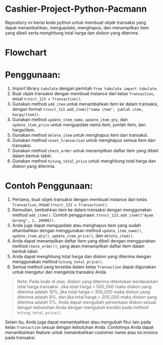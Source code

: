 # Cashier-Project-Python-Pacmann
Repository ini berisi kode python untuk membuat objek transaksi yang dapat menambahkan, mengupdate, menghapus, dan menampilkan item yang dibeli serta menghitung total harga dan diskon yang diterima.

# Flowchart



# Penggunaan:

1. Import library `tabulate` dengan perintah `from tabulate import tabulate`.
2. Buat objek transaksi dengan membuat instance dari kelas `Transaction`, misal `trnsct_123 = Transaction()`.
3. Gunakan method `add_item` untuk menambahkan item ke dalam transaksi, dengan format `trnsct_123.add_item(["nama item", jumlah item, harga/item])`.
4. Gunakan method `update_item_name`, `update_item_qty`, dan `update_item_price` untuk mengupdate nama item, jumlah item, dan harga/item.
5. Gunakan method `delete_item` untuk menghapus item dari transaksi.
6. Gunakan method `reset_transaction` untuk menghapus semua item dari transaksi.
7. Gunakan method `check_order` untuk menampilkan daftar item yang dibeli dalam bentuk tabel.
8. Gunakan method `hitung_total_price` untuk menghitung total harga dan diskon yang diterima.

# Contoh Penggunaan:

1. Pertama, buat objek transaksi dengan membuat instance dari kelas `Transaction`, misal `trnsct_123 = Transaction()`.
2. Kemudian, tambahkan item ke dalam transaksi dengan menggunakan method `add_item()`. Contoh penggunaan: `trnsct_123.add_item(["Ayam Goreng", 2, 20000])`.
3. Anda juga dapat mengupdate atau menghapus item yang sudah ditambahkan dengan menggunakan method `update_item_name()`, `update_item_qty()`, `update_item_price()`, dan `delete_item()`.
4. Anda dapat menampilkan daftar item yang dibeli dengan menggunakan method `check_order()`, yang akan menampilkan daftar item dalam bentuk tabel.
5. Anda dapat menghitung total harga dan diskon yang diterima dengan menggunakan method `hitung_total_price()`.
6. Semua method yang tersedia dalam kelas `Transaction` dapat digunakan untuk mengatur dan mengelola transaksi Anda.

> Note: Pada kode di atas, diskon yang diterima ditentukan berdasarkan total harga transaksi. Jika total harga > 500_000 maka diskon yang diterima adalah 10%, jika total harga > 300_000 maka diskon yang diterima adalah 8%, dan jika total harga > 200_000 maka diskon yang diterima adalah 5%. Anda dapat mengubah persentase diskon sesuai dengan kebutuhan Anda dengan mengubah kondisi pada method `hitung_total_price()`.

Selain itu, Anda juga dapat menambahkan atau mengubah fitur lain pada kelas `Transaction` sesuai dengan kebutuhan Anda. Contohnya Anda dapat menambahkan feature untuk menambahkan customer name atau no.invoice pada transaksi.
